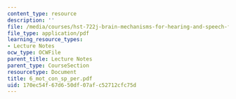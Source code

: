 ```yaml
---
content_type: resource
description: ''
file: /media/courses/hst-722j-brain-mechanisms-for-hearing-and-speech-fall-2005/170ec54f67d650df07afc52712cfc75d_6_mot_con_sp_per.pdf
file_type: application/pdf
learning_resource_types:
- Lecture Notes
ocw_type: OCWFile
parent_title: Lecture Notes
parent_type: CourseSection
resourcetype: Document
title: 6_mot_con_sp_per.pdf
uid: 170ec54f-67d6-50df-07af-c52712cfc75d
---
```

